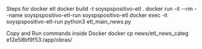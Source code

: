 Steps for docker etl
docker build -t soyspspositivo-etl .
docker run -it --rm --name  soyspspositivo-etl-run soyspspositivo-etl
docker exec -it soyspspositivo-etl-run python3 etl_main_news.py




Copy and Run commands inside Docker
docker cp news/etl_news_categ  e12e58bf9f53:/app/obras/
